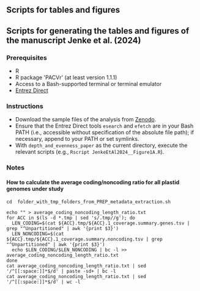 ## Scripts for tables and figures
Scripts for generating the tables and figures of the manuscript Jenke et al. (2024)
---

### Prerequisites
- R
- R package 'PACVr' (at least version 1.1.1)
- Access to a Bash-supported terminal or terminal emulator
- [Entrez Direct](https://www.ncbi.nlm.nih.gov/books/NBK179288/)

### Instructions
- Download the sample files of the analysis from [Zenodo](https://zenodo.org/records/4555956).
- Ensure that the Entrez Direct tools `esearch` and `efetch` are in your Bash PATH (i.e., accessible without specification of the absolute file path); if necessary, append to your PATH or set symlinks.
- With `depth_and_evenness_paper` as the current directory, execute the relevant scripts (e.g., `Rscript JenkeEtAl2024__Figure1A.R`).

### Notes

#### How to calculate the average coding/noncoding ratio for all plastid genomes under study
```
cd  folder_with_tmp_folders_from_PREP_metadata_extraction.sh

echo "" > average_coding_noncoding_length_ratio.txt
for ACC in $(ls -d *.tmp | sed 's/.tmp//g'); do
  LEN_CODING=$(cat ${ACC}.tmp/${ACC}.1_coverage.summary.genes.tsv | grep "^Unpartitioned" | awk '{print $3}')
  LEN_NONCODING=$(cat ${ACC}.tmp/${ACC}.1_coverage.summary.noncoding.tsv | grep "^Unpartitioned" | awk '{print $3}')
  echo $LEN_CODING/$LEN_NONCODING | bc -l >> average_coding_noncoding_length_ratio.txt
done
cat average_coding_noncoding_length_ratio.txt | sed '/^[[:space:]]*$/d' | paste -sd+ | bc -l
cat average_coding_noncoding_length_ratio.txt | sed '/^[[:space:]]*$/d' | wc -l
```
